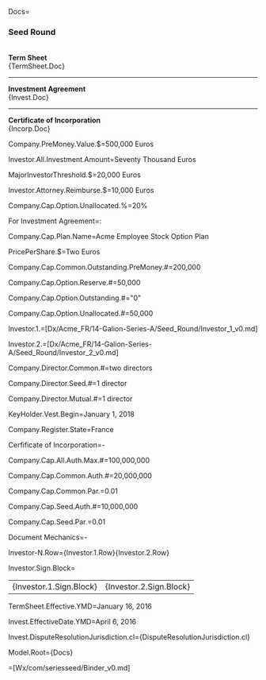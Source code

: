 Docs=<h3>Seed Round</h3><br><b>Term Sheet</b><br>{TermSheet.Doc}<hr><b>Investment Agreement</b><br>{Invest.Doc}<hr><b>Certificate of Incorporation</b><br>{Incorp.Doc}

Company.PreMoney.Value.$=500,000 Euros

Investor.All.Investment.Amount=Seventy Thousand Euros

MajorInvestorThreshold.$=20,000 Euros

Investor.Attorney.Reimburse.$=10,000 Euros

Company.Cap.Option.Unallocated.%=20%

For Investment Agreement=:

Company.Cap.Plan.Name=Acme Employee Stock Option Plan

PricePerShare.$=Two Euros

Company.Cap.Common.Outstanding.PreMoney.#=200,000

Company.Cap.Option.Reserve.#=50,000

Company.Cap.Option.Outstanding.#="0"

Company.Cap.Option.Unallocated.#=50,000

Investor.1.=[Dx/Acme_FR/14-Galion-Series-A/Seed_Round/Investor_1_v0.md]

Investor.2.=[Dx/Acme_FR/14-Galion-Series-A/Seed_Round/Investor_2_v0.md]

Company.Director.Common.#=two directors

Company.Director.Seed.#=1 director

Company.Director.Mutual.#=1 director

KeyHolder.Vest.Begin=January 1, 2018

Company.Register.State=France 


Cerfificate of Incorporation=-

Company.Cap.All.Auth.Max.#=100,000,000

Company.Cap.Common.Auth.#=20,000,000

Company.Cap.Common.Par.$=$0.01 

Company.Cap.Seed.Auth.#=10,000,000

Company.Cap.Seed.Par.$=$0.01

Document Mechanics=-

Investor-N.Row={Investor.1.Row}{Investor.2.Row}

Investor.Sign.Block=<table><tr><td>{Investor.1.Sign.Block}</td><td>{Investor.2.Sign.Block}</td></tr></table>

TermSheet.Effective.YMD=January 16, 2016

Invest.EffectiveDate.YMD=April 6, 2016

Invest.DisputeResolutionJurisdiction.cl={DisputeResolutionJurisdiction.cl}

Model.Root={Docs}

=[Wx/com/seriesseed/Binder_v0.md]